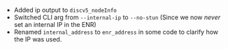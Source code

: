- Added ip output to `discv5_nodeInfo`
- Switched CLI arg from `--internal-ip` to `--no-stun` (Since we now *never* set an internal IP in
  the ENR)
- Renamed `internal_address` to `enr_address` in some code to clarify how the IP was used.
